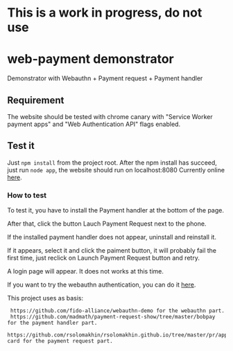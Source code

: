 # This is a work in progress, do not use

# web-payment demonstrator

Demonstrator with Webauthn + Payment request + Payment handler

## Requirement

The website should be tested with chrome canary with "Service Worker payment apps" and "Web Authentication API" flags enabled.

## Test it

Just `npm install` from the project root.
After the npm install has succeed, just run `node app`, the website should run on localhost:8080
Currently online [here](https://test-payment-handler.appspot.com/).

### How to test

To test it, you have to install the Payment handler at the bottom of the page.

After that, click the button Lauch Payment Request next to the phone.

If the installed payment handler does not appear, uninstall and reinstall it.

If it appears, select it and click the paiment button, it will probably fail the first time, just reclick on Launch Payment Request button and retry.

A login page will appear. It does not works at this time.

If you want to try the webauthn authentication, you can do it [here](https://test-payment-handler.appspot.com/pages/authentication.html).

This project uses as basis:

     https://github.com/fido-alliance/webauthn-demo for the webauthn part.
     https://github.com/madmath/payment-request-show/tree/master/bobpay for the payment handler part.
     https://github.com/rsolomakhin/rsolomakhin.github.io/tree/master/pr/apps/basic-card for the payment request part.
